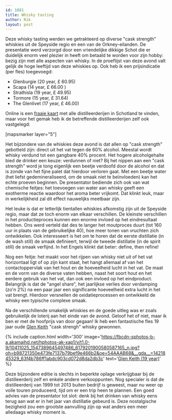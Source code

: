 ```yaml
---
id: 1881
title: Whisky tasting
author: Rik
layout: post
---
```

Deze whisky tasting werden we getrakteerd op diverse "cask strength" whiskies uit de Speyside regio en een van de Orkney-eilanden. De presentatie werd verzorgd door een vriendelijke dikkige Schot die er duidelijk enorm veel plezier in heeft om betaald te worden voor zijn hobby: bezig zijn met alle aspecten van whisky. In de proeflijst van deze avond valt gelijk de hoge leeftijd van deze whiskies op. Ook heb ik een prijsindicatie (per fles) toegevoegd:

<ul>
    <li>Glenburgie (20 year, £ 60.95)</li>
    <li>Scapa (14 year, £ 66.00 )</li>
    <li>Strathisla (19 year, £ 49.95)</li>
    <li>Tormore (15 year, £ 31.64)</li>
    <li>The Glenlivet (17 year, £ 46.00)</li>
</ul>

Online is een [fraaie kaart](http://www.maltmadness.com/whisky/map/Scotland/index.html) met alle distilleerderijen in Schotland te vinden, maar voor het gemak heb ik de betreffende distilleerderijen zelf ook vastgelegd:

[mapsmarker layer="5"]

Het bijzondere van de whiskies deze avond is dat allen op "cask strength" gebotteld zijn: direct uit het vat tegen de 60% alcohol. Meestal wordt whisky verdund tot een gangbare 40% procent. Het hogere alcoholgehalte bied de drinker een keuze: verdunnen of niet? Bij het nippen aan een "cask strength" word je tong eigenlijk een beetje verdoofd door de alcohol en dat is zonde van het fijne palet dat hierdoor verloren gaat. Met een beetje water (het liefst gedemineraliseerd, om de smaak niet te beïnvloeden) kan het echte proeven beginnen. De presentator bediende zich ook van wat chemische feitjes: het toevoegen van water aan whisky geeft een exotherme reactie waardoor het aroma beter vrijkomt. Dat klinkt leuk, maar in werkelijkheid zal dit effect nauwelijks meetbaar zijn.

Het leuke is dat er letterlijk tientallen whiskies afkomstig zijn uit de Speyside regio, maar dat ze toch enorm van elkaar verschillen. De kleinste verschillen in het productieproces kunnen een enorme invloed op het eindresultaat hebben. Ons werd verteld dat des te langer het moutproces duurt (tot 160 uur in plaats van de gebruikelijke 40), hoe meer tonen van vruchten zich ontwikkelen. Ook interesseert is het om te horen dat de eerste distillatie (in de wash still) de smaak definieert, terwijl de tweede distillatie (in de spirit still) de smaak verfijnd. In het Engels klinkt dat beter: define, then refine!

Nog een feitje: het maakt voor het rijpen van whisky niet uit of het vat horizontaal ligt of op zijn kant staat, het hangt allemaal af van het contactoppervlak van het hout en de hoeveelheid lucht in het vat. De maat en de vorm van de diverse vaten hebben, naast het soort hout en het eerdere gebruik van het vat, dan ook een invloed op het eindproduct. Belangrijk is dat de "angel share", het jaarlijkse verlies door verdamping (zo'n 2%) na een paar jaar een significante hoeveelheid extra lucht in het vat brengt. Hierdoor versnellen de oxidatieprocessen en ontwikkeld de whisky een typische complexe smaak.

Na de verschillende smakelijk whiskies en de goede uitleg was er zoals gebruikelijk de loterij aan het einde van de avond. Geloof het of niet, maar ik ben er met de hoofprijs van door gegaan! Ik heb een fantastische fles 19 jaar oude [Glen Keith](http://www.maltmadness.com/whisky/glen-keith.html) "cask strengh" whisky gewonnen.

{% include caption.html
    width='300'
    image='https://fbcdn-sphotos-b-a.akamaihd.net/hphotos-ak-xap1/v/t1.0-9/10411025_1547389645497486_6179201900580587165_n.jpg?oh=b98721350e473fe7137b79bef9e466b2&oe=54AAAB68&__gda__=1421845329_63f4b786ff1abdc903cd072d8da2db3c' 
    text='[Glen Keith (19 year)](http://www.whiskybase.com/whisky/58528/1995)'
%}

Deze bijzondere editie is slechts in beperkte oplage verkrijgbaar bij de distilleerderij zelf en enkele andere verkooppunten. Nog specialer is dat de distilleerderij van 1999 tot 2013 buiten bedrijf is geweest, maar nu weer op volle touren produceerd, tijd om er een trip heen te plannen. Een goed advies van de presentator tot slot: denk bij het drinken van whisky eens terug aan wat er in het jaar van distillatie gebeurd is. Deze nostalgische bezigheid zou een grootste aanvulling zijn op wat anders een meer alledaags whisky moment is.